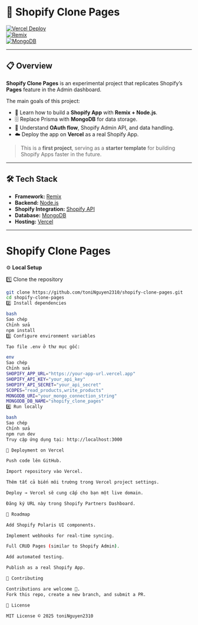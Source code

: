 # 🛒 Shopify Clone Pages

[![Vercel Deploy](https://img.shields.io/badge/Deploy-Vercel-black?logo=vercel)](https://vercel.com)  
[![Remix](https://img.shields.io/badge/Framework-Remix-000?logo=remix&logoColor=white)](https://remix.run)  
[![MongoDB](https://img.shields.io/badge/Database-MongoDB-green?logo=mongodb)](https://mongodb.com)

---

## 📋 Overview

**Shopify Clone Pages** is an experimental project that replicates Shopify’s **Pages** feature in the Admin dashboard.

The main goals of this project:

- 🚀 Learn how to build a **Shopify App** with **Remix + Node.js**.
- 🗄️ Replace Prisma with **MongoDB** for data storage.
- 🔑 Understand **OAuth flow**, Shopify Admin API, and data handling.
- ☁️ Deploy the app on **Vercel** as a real Shopify App.

> This is a **first project**, serving as a **starter template** for building Shopify Apps faster in the future.

---

## 🛠️ Tech Stack

- **Framework:** [Remix](https://remix.run)  
- **Backend:** [Node.js](https://nodejs.org)  
- **Shopify Integration:** [Shopify API](https://shopify.dev/docs/api)  
- **Database:** [MongoDB](https://www.mongodb.com)  
- **Hosting:** [Vercel](https://vercel.com)  

---

# Shopify Clone Pages

⚙️ **Local Setup**

1️⃣ Clone the repository

```bash
git clone https://github.com/toniNguyen2310/shopify-clone-pages.git
cd shopify-clone-pages
2️⃣ Install dependencies

bash
Sao chép
Chỉnh sửa
npm install
3️⃣ Configure environment variables

Tạo file .env ở thư mục gốc:

env
Sao chép
Chỉnh sửa
SHOPIFY_APP_URL="https://your-app-url.vercel.app"
SHOPIFY_API_KEY="your_api_key"
SHOPIFY_API_SECRET="your_api_secret"
SCOPES="read_products,write_products"
MONGODB_URI="your_mongo_connection_string"
MONGODB_DB_NAME="shopify_clone_pages"
4️⃣ Run locally

bash
Sao chép
Chỉnh sửa
npm run dev
Truy cập ứng dụng tại: http://localhost:3000

🚀 Deployment on Vercel

Push code lên GitHub.

Import repository vào Vercel.

Thêm tất cả biến môi trường trong Vercel project settings.

Deploy → Vercel sẽ cung cấp cho bạn một live domain.

Đăng ký URL này trong Shopify Partners Dashboard.

📌 Roadmap

Add Shopify Polaris UI components.

Implement webhooks for real-time syncing.

Full CRUD Pages (similar to Shopify Admin).

Add automated testing.

Publish as a real Shopify App.

🤝 Contributing

Contributions are welcome 🙌.
Fork this repo, create a new branch, and submit a PR.

📜 License

MIT License © 2025 toniNguyen2310


